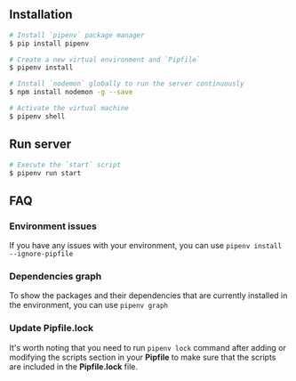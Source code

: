 ## Installation

```bash
# Install `pipenv` package manager
$ pip install pipenv

# Create a new virtual environment and `Pipfile`
$ pipenv install

# Install `nodemon` globally to run the server continuously
$ npm install nodemon -g --save

# Activate the virtual machine
$ pipenv shell
```

## Run server

```bash
# Execute the `start` script
$ pipenv run start
```

## FAQ

### Environment issues
If you have any issues with your environment, you can use `pipenv install --ignore-pipfile`

### Dependencies graph
To show the packages and their dependencies that are currently installed in the environment, you can use `pipenv graph`

### Update Pipfile.lock
It's worth noting that you need to run `pipenv lock` command after adding or modifying the scripts section in your **Pipfile** to make sure that the scripts are included in the **Pipfile.lock** file.